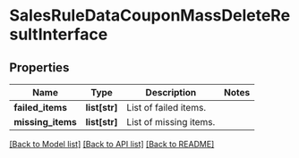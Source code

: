 # SalesRuleDataCouponMassDeleteResultInterface

## Properties
Name | Type | Description | Notes
------------ | ------------- | ------------- | -------------
**failed_items** | **list[str]** | List of failed items. | 
**missing_items** | **list[str]** | List of missing items. | 

[[Back to Model list]](../README.md#documentation-for-models) [[Back to API list]](../README.md#documentation-for-api-endpoints) [[Back to README]](../README.md)



